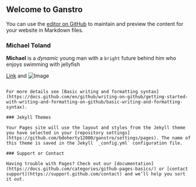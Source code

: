 ## Welcome to Ganstro

You can use the [editor on GitHub](https://github.com/bdoherty12000/ganstro/edit/gh-pages/index.md) to maintain and preview the content for your website in Markdown files.

### Michael Toland

**Michael** is a _dynamic_ young man with a `bright` future behind him who enjoys swimming with jellyfish

[Link](url) and ![Image](src)
```

For more details see [Basic writing and formatting syntax](https://docs.github.com/en/github/writing-on-github/getting-started-with-writing-and-formatting-on-github/basic-writing-and-formatting-syntax).

### Jekyll Themes

Your Pages site will use the layout and styles from the Jekyll theme you have selected in your [repository settings](https://github.com/bdoherty12000/ganstro/settings/pages). The name of this theme is saved in the Jekyll `_config.yml` configuration file.

### Support or Contact

Having trouble with Pages? Check out our [documentation](https://docs.github.com/categories/github-pages-basics/) or [contact support](https://support.github.com/contact) and we’ll help you sort it out.
